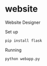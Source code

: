 # website
Website Designer

Set up
```bash
pip install flask
```

Running
```bash
python webapp.py
```